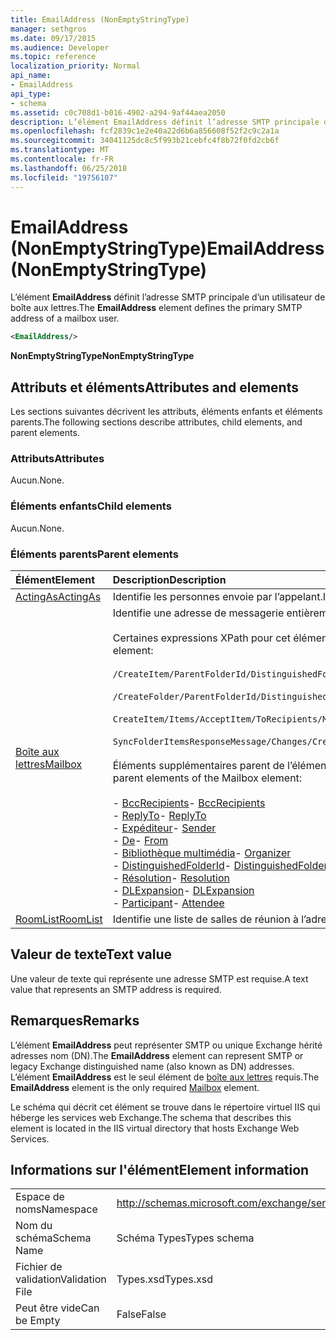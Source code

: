 ```yaml
---
title: EmailAddress (NonEmptyStringType)
manager: sethgros
ms.date: 09/17/2015
ms.audience: Developer
ms.topic: reference
localization_priority: Normal
api_name:
- EmailAddress
api_type:
- schema
ms.assetid: c0c708d1-b016-4902-a294-9af44aea2050
description: L’élément EmailAddress définit l’adresse SMTP principale d’un utilisateur de boîte aux lettres.
ms.openlocfilehash: fcf2839c1e2e40a22d6b6a856608f52f2c9c2a1a
ms.sourcegitcommit: 34041125dc8c5f993b21cebfc4f8b72f0fd2cb6f
ms.translationtype: MT
ms.contentlocale: fr-FR
ms.lasthandoff: 06/25/2018
ms.locfileid: "19756107"
---
```

# <a name="emailaddress-nonemptystringtype"></a><span data-ttu-id="cfb70-103">EmailAddress (NonEmptyStringType)</span><span class="sxs-lookup"><span data-stu-id="cfb70-103">EmailAddress (NonEmptyStringType)</span></span>

<span data-ttu-id="cfb70-104">L’élément **EmailAddress** définit l’adresse SMTP principale d’un utilisateur de boîte aux lettres.</span><span class="sxs-lookup"><span data-stu-id="cfb70-104">The **EmailAddress** element defines the primary SMTP address of a mailbox user.</span></span> 
  
```XML
<EmailAddress/>
```

 <span data-ttu-id="cfb70-105">**NonEmptyStringType**</span><span class="sxs-lookup"><span data-stu-id="cfb70-105">**NonEmptyStringType**</span></span>
## <a name="attributes-and-elements"></a><span data-ttu-id="cfb70-106">Attributs et éléments</span><span class="sxs-lookup"><span data-stu-id="cfb70-106">Attributes and elements</span></span>

<span data-ttu-id="cfb70-107">Les sections suivantes décrivent les attributs, éléments enfants et éléments parents.</span><span class="sxs-lookup"><span data-stu-id="cfb70-107">The following sections describe attributes, child elements, and parent elements.</span></span>
  
### <a name="attributes"></a><span data-ttu-id="cfb70-108">Attributs</span><span class="sxs-lookup"><span data-stu-id="cfb70-108">Attributes</span></span>

<span data-ttu-id="cfb70-109">Aucun.</span><span class="sxs-lookup"><span data-stu-id="cfb70-109">None.</span></span>
  
### <a name="child-elements"></a><span data-ttu-id="cfb70-110">Éléments enfants</span><span class="sxs-lookup"><span data-stu-id="cfb70-110">Child elements</span></span>

<span data-ttu-id="cfb70-111">Aucun.</span><span class="sxs-lookup"><span data-stu-id="cfb70-111">None.</span></span>
  
### <a name="parent-elements"></a><span data-ttu-id="cfb70-112">Éléments parents</span><span class="sxs-lookup"><span data-stu-id="cfb70-112">Parent elements</span></span>

|<span data-ttu-id="cfb70-113">**Élément**</span><span class="sxs-lookup"><span data-stu-id="cfb70-113">**Element**</span></span>|<span data-ttu-id="cfb70-114">**Description**</span><span class="sxs-lookup"><span data-stu-id="cfb70-114">**Description**</span></span>|
|:-----|:-----|
|[<span data-ttu-id="cfb70-115">ActingAs</span><span class="sxs-lookup"><span data-stu-id="cfb70-115">ActingAs</span></span>](actingas.md) <br/> |<span data-ttu-id="cfb70-116">Identifie les personnes envoie par l’appelant.</span><span class="sxs-lookup"><span data-stu-id="cfb70-116">Identifies who the caller is sending as.</span></span>  <br/> |
|[<span data-ttu-id="cfb70-117">Boîte aux lettres</span><span class="sxs-lookup"><span data-stu-id="cfb70-117">Mailbox</span></span>](mailbox.md) <br/> | <span data-ttu-id="cfb70-118">Identifie une adresse de messagerie entièrement résolu.</span><span class="sxs-lookup"><span data-stu-id="cfb70-118">Identifies a fully resolved e-mail address.</span></span>  <br/><br/><span data-ttu-id="cfb70-119">Certaines expressions XPath pour cet élément sont les suivantes :</span><span class="sxs-lookup"><span data-stu-id="cfb70-119">The following are some XPath expressions to this element:</span></span><br/><br/>`/CreateItem/ParentFolderId/DistinguishedFolderId/Mailbox`<br/><br/>`/CreateFolder/ParentFolderId/DistinguishedFolderId/Mailbox`<br/><br/>`CreateItem/Items/AcceptItem/ToRecipients/Mailbox`<br/><br/>`SyncFolderItemsResponseMessage/Changes/Create/CalendarItem/ConflictingMeetings/AcceptItem/CcRecipients/Mailbox`<br/><br/><span data-ttu-id="cfb70-120">Éléments supplémentaires parent de l’élément de boîte aux lettres sont les suivantes :</span><span class="sxs-lookup"><span data-stu-id="cfb70-120">The following are additional parent elements of the Mailbox element:</span></span><br/><br/><span data-ttu-id="cfb70-121">- [BccRecipients](bccrecipients.md)</span><span class="sxs-lookup"><span data-stu-id="cfb70-121">- [BccRecipients](bccrecipients.md)</span></span> <br/><span data-ttu-id="cfb70-122">- [ReplyTo](replyto.md)</span><span class="sxs-lookup"><span data-stu-id="cfb70-122">- [ReplyTo](replyto.md)</span></span> <br/><span data-ttu-id="cfb70-123">- [Expéditeur](sender.md)</span><span class="sxs-lookup"><span data-stu-id="cfb70-123">- [Sender](sender.md)</span></span> <br/><span data-ttu-id="cfb70-124">- [De](from.md)</span><span class="sxs-lookup"><span data-stu-id="cfb70-124">- [From](from.md)</span></span> <br/><span data-ttu-id="cfb70-125">- [Bibliothèque multimédia](organizer.md)</span><span class="sxs-lookup"><span data-stu-id="cfb70-125">- [Organizer](organizer.md)</span></span> <br/><span data-ttu-id="cfb70-126">- [DistinguishedFolderId](distinguishedfolderid.md)</span><span class="sxs-lookup"><span data-stu-id="cfb70-126">- [DistinguishedFolderId](distinguishedfolderid.md)</span></span> <br/><span data-ttu-id="cfb70-127">- [Résolution](resolution.md)</span><span class="sxs-lookup"><span data-stu-id="cfb70-127">- [Resolution](resolution.md)</span></span> <br/><span data-ttu-id="cfb70-128">- [DLExpansion](dlexpansion.md)</span><span class="sxs-lookup"><span data-stu-id="cfb70-128">- [DLExpansion](dlexpansion.md)</span></span> <br/><span data-ttu-id="cfb70-129">- [Participant](attendee.md)</span><span class="sxs-lookup"><span data-stu-id="cfb70-129">- [Attendee](attendee.md)</span></span> <br/> |
|[<span data-ttu-id="cfb70-130">RoomList</span><span class="sxs-lookup"><span data-stu-id="cfb70-130">RoomList</span></span>](roomlist.md) <br/> |<span data-ttu-id="cfb70-131">Identifie une liste de salles de réunion à l’adresse de messagerie.</span><span class="sxs-lookup"><span data-stu-id="cfb70-131">Identifies a list of meeting rooms by email address.</span></span>  <br/> |
   
## <a name="text-value"></a><span data-ttu-id="cfb70-132">Valeur de texte</span><span class="sxs-lookup"><span data-stu-id="cfb70-132">Text value</span></span>

<span data-ttu-id="cfb70-133">Une valeur de texte qui représente une adresse SMTP est requise.</span><span class="sxs-lookup"><span data-stu-id="cfb70-133">A text value that represents an SMTP address is required.</span></span>
  
## <a name="remarks"></a><span data-ttu-id="cfb70-134">Remarques</span><span class="sxs-lookup"><span data-stu-id="cfb70-134">Remarks</span></span>

<span data-ttu-id="cfb70-135">L’élément **EmailAddress** peut représenter SMTP ou unique Exchange hérité adresses nom (DN).</span><span class="sxs-lookup"><span data-stu-id="cfb70-135">The **EmailAddress** element can represent SMTP or legacy Exchange distinguished name (also known as DN) addresses.</span></span> <span data-ttu-id="cfb70-136">L’élément **EmailAddress** est le seul élément de [boîte aux lettres](mailbox.md) requis.</span><span class="sxs-lookup"><span data-stu-id="cfb70-136">The **EmailAddress** element is the only required [Mailbox](mailbox.md) element.</span></span> 
  
<span data-ttu-id="cfb70-137">Le schéma qui décrit cet élément se trouve dans le répertoire virtuel IIS qui héberge les services web Exchange.</span><span class="sxs-lookup"><span data-stu-id="cfb70-137">The schema that describes this element is located in the IIS virtual directory that hosts Exchange Web Services.</span></span>
  
## <a name="element-information"></a><span data-ttu-id="cfb70-138">Informations sur l'élément</span><span class="sxs-lookup"><span data-stu-id="cfb70-138">Element information</span></span>

|||
|:-----|:-----|
|<span data-ttu-id="cfb70-139">Espace de noms</span><span class="sxs-lookup"><span data-stu-id="cfb70-139">Namespace</span></span>  <br/> |http://schemas.microsoft.com/exchange/services/2006/types  <br/> |
|<span data-ttu-id="cfb70-140">Nom du schéma</span><span class="sxs-lookup"><span data-stu-id="cfb70-140">Schema Name</span></span>  <br/> |<span data-ttu-id="cfb70-141">Schéma Types</span><span class="sxs-lookup"><span data-stu-id="cfb70-141">Types schema</span></span>  <br/> |
|<span data-ttu-id="cfb70-142">Fichier de validation</span><span class="sxs-lookup"><span data-stu-id="cfb70-142">Validation File</span></span>  <br/> |<span data-ttu-id="cfb70-143">Types.xsd</span><span class="sxs-lookup"><span data-stu-id="cfb70-143">Types.xsd</span></span>  <br/> |
|<span data-ttu-id="cfb70-144">Peut être vide</span><span class="sxs-lookup"><span data-stu-id="cfb70-144">Can be Empty</span></span>  <br/> |<span data-ttu-id="cfb70-145">False</span><span class="sxs-lookup"><span data-stu-id="cfb70-145">False</span></span>  <br/> |
   

